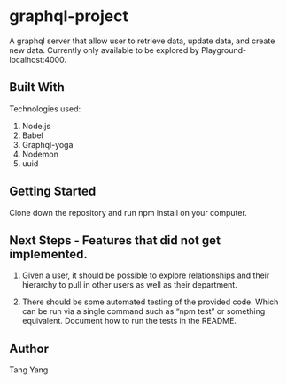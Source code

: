 # graphql-project

A graphql server that allow user to retrieve data, update data, and create new data. Currently only available to be explored by Playground- localhost:4000. 

## Built With

Technologies used:

1. Node.js
2. Babel
3. Graphql-yoga
4. Nodemon
5. uuid

## Getting Started


Clone down the repository and run npm install on your computer. 

## Next Steps - Features that did not get implemented.



1. Given a user, it should be possible to explore relationships and their hierarchy to     pull in other users as well as their department.

2. There should be some automated testing of the provided code. Which can be run via a
   single command such as “npm test” or something equivalent. Document how to run the
   tests in the README.


## Author

Tang Yang
 
 



